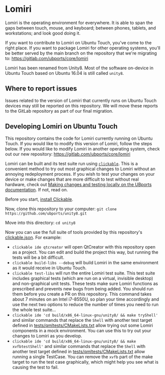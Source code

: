 # Lomiri

Lomiri is the operating environment for everywhere. It is able to span the gaps between touch, mouse, and keyboard; between phones, tablets, and workstations; and look good doing it.

If you want to contribute to Lomiri on Ubuntu Touch, you've come to the right place. If you want to package Lomiri for other operating systems, you'll be better served by the main branch on the repository that we're migrating to: https://gitlab.com/ubports/core/lomiri

Lomiri has been renamed from Unity8. Most of the software on-device in Ubuntu Touch based on Ubuntu 16.04 is still called `unity8`.

## Where to report issues

Issues related to the version of Lomiri that currently runs on Ubuntu Touch devices may still be reported on this repository. We will move these reports to the GitLab repository as part of our final migration.

## Developing Lomiri on Ubuntu Touch

This repository contains the code for Lomiri currently running on Ubuntu Touch. If you would like to modify this version of Lomiri, follow the steps below. If you would like to modify Lomiri in another operating system, check out our new repository: https://gitlab.com/ubports/core/lomiri

Lomiri can be built and its test suite run using [`clickable`](https://clickable-ut.dev). This is a convenient method to try out most graphical changes to Lomiri without an annoying redeployment process. If you wish to test your changes on your device or make changes that are more difficult to test without real hardware, check out [Making changes and testing locally on the UBports documentation](https://docs.ubports.com/en/latest/systemdev/testing-locally.html). If not, read on.

Before you start, [install Clickable](https://clickable-ut.dev/en/latest/install.html).

Now, clone this repository to your computer: `git clone https://github.com/ubports/unity8.git`

Move into this directory: `cd unity8`

Now you can use the full suite of tools provided by this repository's [clickable.json](clickable.json). For example:

* `clickable ide qtcreator` will open QtCreator with this repository open as a project. You can edit and build the project this way, but running the tests will be a bit difficult.
* `clickable build-libs --debug` will build Lomiri in the same environment as it would receive in Ubuntu Touch.
* `clickable test-libs` will run the entire Lomiri test suite. This test suite includes graphical tests (which are run on a virtual, invisible desktop) and non-graphical unit tests. These tests make sure Lomiri functions as prescribed and prevents new bugs from being added. You should run them before you create a PR on this repository. This command takes about 7 minutes on an Intel i7-8550U, so plan your time accordingly and use the next two options to reduce the number of times you need to run the whole test suite...
* `clickable ide 'cd build/x86_64-linux-gnu/unity8/ && make tryShell'` and similar commands that replace the `Shell` with another test target defined in [tests/qmltests/CMakeLists.txt](tests/qmltests/CMakeLists.txt) allow trying out some Lomiri components in a mock environment. You can use this to try out your changes to Lomiri as you develop.
* `clickable ide 'cd build/x86_64-linux-gnu/unity8/ && make xvfbtestShell'` and similar commands that replace the `Shell` with another test target defined in [tests/qmltests/CMakeLists.txt](tests/qmltests/CMakeLists.txt) allow running a single TestCase. You can remove the `xvfb` part of the make target to run the test case graphically, which might help you see what is causing the test to fail.
